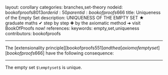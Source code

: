 layout: corollary
categories: branches,set-theory
nodeid: bookofproofs$8013
orderid: 50
parentid: bookofproofs$666
title: Uniqueness of the Empty Set
description: UNIQUENESS OF THE EMPTY SET &#9733; graduate maths &#10004; step by step &#10010; by the axiomatic method &#10140; visit BookOfProofs now!
references: 
keywords: empty,set,uniqueness
contributors: bookofproofs

---
The [extensionality principle][bookofproofs$551] and the a [axiom of empty set][bookofproofs$666] have the following consequence:

---

The empty set `$\emptyset$` is unique.
